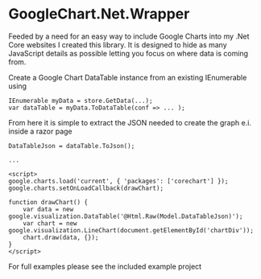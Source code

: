 # GoogleChart.Net.Wrapper

Feeded by a need for an easy way to include Google Charts into my .Net Core websites I created this library. 
It is designed to hide as many JavaScript details as possible letting you focus on where data is coming from. 

Create a Google Chart DataTable instance from an existing IEnumerable using

	IEnumerable myData = store.GetData(...);
	var dataTable = myData.ToDataTable(conf => ... );
	
From here it is simple to extract the JSON needed to create the graph e.i. inside a razor page

	DataTableJson = dataTable.ToJson();
	
	...

	<script>
    google.charts.load('current', { 'packages': ['corechart'] });
    google.charts.setOnLoadCallback(drawChart);
		
    function drawChart() {
        var data = new google.visualization.DataTable('@Html.Raw(Model.DataTableJson)');
        var chart = new google.visualization.LineChart(document.getElementById('chartDiv'));
        chart.draw(data, {});
    }
	</script>

For full examples please see the included example project
